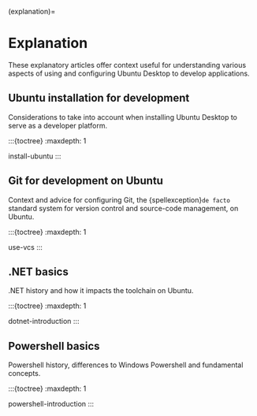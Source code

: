(explanation)=
# Explanation

These explanatory articles offer context useful for understanding various aspects of using and configuring Ubuntu Desktop to develop applications.


## Ubuntu installation for development

Considerations to take into account when installing Ubuntu Desktop to serve as a developer platform.

:::{toctree}
:maxdepth: 1

install-ubuntu
:::


## Git for development on Ubuntu

Context and advice for configuring Git, the {spellexception}`de facto` standard system for version control and source-code management, on Ubuntu.

:::{toctree}
:maxdepth: 1

use-vcs
:::


## .NET basics

.NET history and how it impacts the toolchain on Ubuntu.

:::{toctree}
:maxdepth: 1

dotnet-introduction
:::


## Powershell basics

Powershell history, differences to Windows Powershell and fundamental concepts.

:::{toctree}
:maxdepth: 1

powershell-introduction
:::
